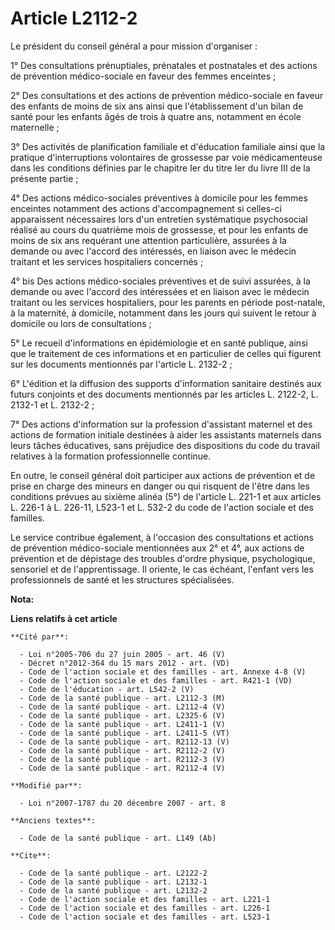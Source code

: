 # Article L2112-2

Le président du conseil général a pour mission d'organiser : 

1° Des consultations prénuptiales, prénatales et postnatales et des actions de prévention médico-sociale en faveur des femmes
enceintes ; 

2° Des consultations et des actions de prévention médico-sociale en faveur des enfants de moins de six ans ainsi que
l'établissement d'un bilan de santé pour les enfants âgés de trois à quatre ans, notamment en école maternelle ; 

3° Des activités de planification familiale et d'éducation familiale ainsi que la pratique d'interruptions volontaires de
grossesse par voie médicamenteuse dans les conditions définies par le chapitre Ier du titre Ier du livre III de la présente
partie ; 

4° Des actions médico-sociales préventives à domicile pour les femmes enceintes notamment des actions d'accompagnement si
celles-ci apparaissent nécessaires lors d'un entretien systématique psychosocial réalisé au cours du quatrième mois de
grossesse, et pour les enfants de moins de six ans requérant une attention particulière, assurées à la demande ou avec
l'accord des intéressés, en liaison avec le médecin traitant et les services hospitaliers concernés ; 

4° bis Des actions médico-sociales préventives et de suivi assurées, à la demande ou avec l'accord des intéressées et en
liaison avec le médecin traitant ou les services hospitaliers, pour les parents en période post-natale, à la maternité, à
domicile, notamment dans les jours qui suivent le retour à domicile ou lors de consultations ; 

5° Le recueil d'informations en épidémiologie et en santé publique, ainsi que le traitement de ces informations et en
particulier de celles qui figurent sur les documents mentionnés par l'article L. 2132-2 ; 

6° L'édition et la diffusion des supports d'information sanitaire destinés aux futurs conjoints et des documents mentionnés
par les articles L. 2122-2, L. 2132-1 et L. 2132-2 ; 

7° Des actions d'information sur la profession d'assistant maternel et des actions de formation initiale destinées à aider
les assistants maternels dans leurs tâches éducatives, sans préjudice des dispositions du code du travail relatives à la
formation professionnelle continue. 

En outre, le conseil général doit participer aux actions de prévention et de prise en charge des mineurs en danger ou qui
risquent de l'être dans les conditions prévues au sixième alinéa (5°) de l'article L. 221-1 et aux articles L. 226-1 à L.
226-11, L523-1 et L. 532-2 du code de l'action sociale et des familles. 

Le service contribue également, à l'occasion des consultations et actions de prévention médico-sociale mentionnées aux 2° et
4°, aux actions de prévention et de dépistage des troubles d'ordre physique, psychologique, sensoriel et de l'apprentissage.
Il oriente, le cas échéant, l'enfant vers les professionnels de santé et les structures spécialisées.

**Nota:**



**Liens relatifs à cet article**

	**Cité par**:

	  - Loi n°2005-706 du 27 juin 2005 - art. 46 (V)
	  - Décret n°2012-364 du 15 mars 2012 - art. (VD)
	  - Code de l'action sociale et des familles - art. Annexe 4-8 (V)
	  - Code de l'action sociale et des familles - art. R421-1 (VD)
	  - Code de l'éducation - art. L542-2 (V)
	  - Code de la santé publique - art. L2112-3 (M)
	  - Code de la santé publique - art. L2112-4 (V)
	  - Code de la santé publique - art. L2325-6 (V)
	  - Code de la santé publique - art. L2411-1 (V)
	  - Code de la santé publique - art. L2411-5 (VT)
	  - Code de la santé publique - art. R2112-13 (V)
	  - Code de la santé publique - art. R2112-2 (V)
	  - Code de la santé publique - art. R2112-3 (V)
	  - Code de la santé publique - art. R2112-4 (V)

	**Modifié par**:

	  - Loi n°2007-1787 du 20 décembre 2007 - art. 8

	**Anciens textes**:

	  - Code de la santé publique - art. L149 (Ab)

	**Cite**:

	  - Code de la santé publique - art. L2122-2
	  - Code de la santé publique - art. L2132-1
	  - Code de la santé publique - art. L2132-2
	  - Code de l'action sociale et des familles - art. L221-1
	  - Code de l'action sociale et des familles - art. L226-1
	  - Code de l'action sociale et des familles - art. L523-1
